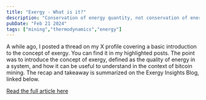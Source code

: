 ```yaml
---
title: "Exergy - What is it?"
description: "Conservation of energy quantity, not conservation of energy quality."
pubDate: "Feb 21 2024"
tags: ["mining","thermodynamics","energy"]
---
```

A while ago, I posted a thread on my X profile covering a basic introduction to the concept of exergy. You can find it in my highlighted posts. The point was to introduce the concept of exergy, defined as the quality of energy in a system, and how it can be useful to understand in the context of bitcoin mining. The recap and takeaway is summarized on the Exergy Insights Blog, linked below.

<a href="https://exergyinsights.xyz/what-is-exergy/" target="_blank">Read the full article here</a>
